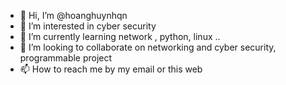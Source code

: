 - 👋 Hi, I’m @hoanghuynhqn
- 👀 I’m interested in cyber security
- 🌱 I’m currently learning network , python, linux 
.. 
- 💞️ I’m looking to collaborate on networking and cyber security, programmable project
- 📫 How to reach me by my email or this web

<!---
hoanghuynhqn/hoanghuynhqn is a ✨ special ✨ repository because its `README.md` (this file) appears on your GitHub profile.
You can click the Preview link to take a look at your changes.
--->

